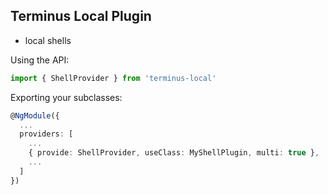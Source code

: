 Terminus Local Plugin
---------------------

* local shells

Using the API:

```ts
import { ShellProvider } from 'terminus-local'
```

Exporting your subclasses:

```ts
@NgModule({
  ...
  providers: [
    ...
    { provide: ShellProvider, useClass: MyShellPlugin, multi: true },
    ...
  ]
})
```
